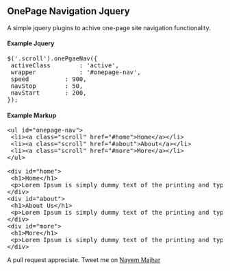 ## OnePage Navigation Jquery ##
A simple jquery plugins to achive one-page site navigation functionality.

#### Example Jquery ####

<pre>
$('.scroll').onePgaeNav({
 activeClass		: 'active',
 wrapper			: '#onepage-nav',
 speed 			: 900,
 navStop 		: 50,
 navStart 		: 200,
});
</pre>

#### Example Markup ####

<pre>
&lt;ul id="onepage-nav">
 &lt;li>&lt;a class="scroll" href="#home">Home&lt;/a>&lt;/li>
 &lt;li>&lt;a class="scroll" href="#about">About&lt;/a>&lt;/li>
 &lt;li>&lt;a class="scroll" href="#more">More&lt;/a>&lt;/li>
&lt;/ul>

&lt;div id="home">
 &lt;h1>Home&lt;/h1>
 &lt;p>Lorem Ipsum is simply dummy text of the printing and typesetting industry. &lt;/p>
&lt;/div>
&lt;div id="about">
 &lt;h1>About Us&lt;/h1>
 &lt;p>Lorem Ipsum is simply dummy text of the printing and typesetting industry. &lt;/p>
&lt;/div>
&lt;div id="more">
 &lt;h1>More&lt;/h1>
 &lt;p>Lorem Ipsum is simply dummy text of the printing and typesetting industry. &lt;/p>
&lt;/div>
</pre>

A pull request appreciate. Tweet me on [Nayem Majhar](https://twitter.com/nayemmajhar)

